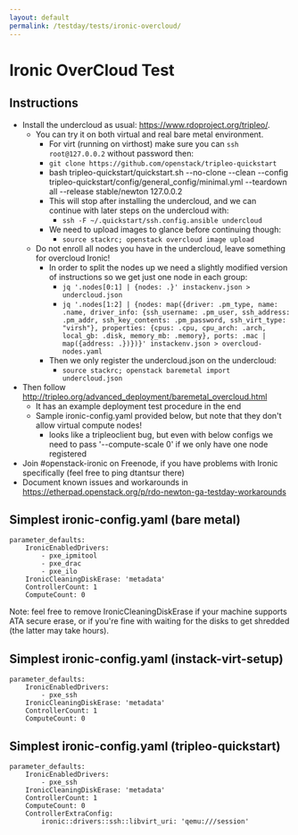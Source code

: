 ```yaml
---
layout: default
permalink: /testday/tests/ironic-overcloud/
---
```

# Ironic OverCloud Test

## Instructions


* Install the undercloud as usual: https://www.rdoproject.org/tripleo/.
	* You can try it on both virtual and real bare metal environment.
		* For virt (running on virthost) make sure you can `ssh root@127.0.0.2` without password then:
		* `git clone https://github.com/openstack/tripleo-quickstart`
		* bash tripleo-quickstart/quickstart.sh --no-clone --clean --config tripleo-quickstart/config/general_config/minimal.yml --teardown all --release stable/newton  127.0.0.2
		* This will stop after installing the undercloud, and we can continue with later steps on the undercloud with:
			* `ssh -F ~/.quickstart/ssh.config.ansible undercloud`
		* We need to upload images to glance before continuing though:
			* `source stackrc; openstack overcloud image upload`
	* Do not enroll all nodes you have in the undercloud, leave something for overcloud Ironic!
		* In order to split the nodes up we need a slightly modified version of instructions so we get just one node in each group:
			* `jq '.nodes[0:1] | {nodes: .}' instackenv.json > undercloud.json`
			* `jq '.nodes[1:2] | {nodes: map({driver: .pm_type, name: .name, driver_info: {ssh_username: .pm_user, ssh_address: .pm_addr, ssh_key_contents: .pm_password, ssh_virt_type: "virsh"}, properties: {cpus: .cpu, cpu_arch: .arch, local_gb: .disk, memory_mb: .memory}, ports: .mac | map({address: .})})}' instackenv.json > overcloud-nodes.yaml`
		* Then we only register the undercloud.json on the undercloud:
			* `source stackrc; openstack baremetal import undercloud.json`
* Then follow http://tripleo.org/advanced_deployment/baremetal_overcloud.html
	* It has an example deployment test procedure in the end
	* Sample ironic-config.yaml provided below, but note that they don't allow virtual compute nodes!
		* looks like a tripleoclient bug, but even with below configs we need to pass '--compute-scale 0' if we only have one node registered
* Join #openstack-ironic on Freenode, if you have problems with Ironic specifically (feel free to ping dtantsur there)
* Document known issues and workarounds in https://etherpad.openstack.org/p/rdo-newton-ga-testday-workarounds

## Simplest ironic-config.yaml (bare metal)

	parameter_defaults:
		IronicEnabledDrivers:
			- pxe_ipmitool
			- pxe_drac
			- pxe_ilo
		IronicCleaningDiskErase: 'metadata'
		ControllerCount: 1
		ComputeCount: 0

Note: feel free to remove IronicCleaningDiskErase if your machine supports ATA secure erase, or if you're fine with waiting for the disks to get shredded (the latter may take hours).

## Simplest ironic-config.yaml (instack-virt-setup)

	parameter_defaults:
		IronicEnabledDrivers:
			- pxe_ssh
		IronicCleaningDiskErase: 'metadata'
		ControllerCount: 1
		ComputeCount: 0

## Simplest ironic-config.yaml (tripleo-quickstart)

	parameter_defaults:
		IronicEnabledDrivers:
			- pxe_ssh
		IronicCleaningDiskErase: 'metadata'
		ControllerCount: 1
		ComputeCount: 0
		ControllerExtraConfig:
			ironic::drivers::ssh::libvirt_uri: 'qemu:///session'
